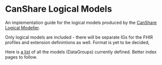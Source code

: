 # CanShare Logical Models

An implementation guide for the logical models produced by the [CanShare Logical Modeller](http://poc.canshare.co.nz/models.html).

Only logical models are included - there will be separate IGs for the FHIR profiles and extension definintions as well. Format is yet to be decided,

Here is [a list](toc.html) of all the models (DataGroups) currently defined. Better index pages to follow. 